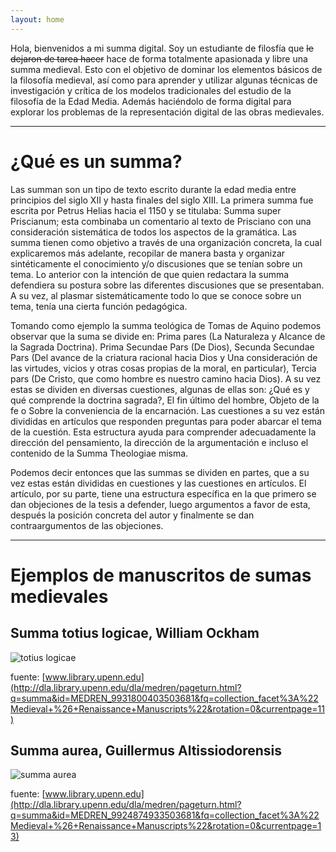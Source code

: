 ```yaml
--- 
layout: home 
--- 
```

Hola, bienvenidos a mi summa digital. Soy un estudiante de filosfía que ~~le dejaron de tarea hacer~~ hace de forma totalmente apasionada y libre una summa medieval. Esto con el objetivo de dominar los elementos básicos de la filosofía medieval, así como para aprender y utilizar algunas técnicas de investigación y crítica de los modelos tradicionales del estudio de la filosofía de la Edad Media. Además haciéndolo de forma digital para explorar los problemas de la representación digital de las obras medievales.  

***
# ¿Qué es un summa?

Las summan son un tipo de texto escrito durante la edad media entre principios del siglo XII y hasta finales del siglo XIII. La primera summa fue escrita por Petrus Helias hacia el 1150 y se titulaba: Summa super Priscianum; esta combinaba un comentario al texto de Prisciano con una consideración sistemática de todos los aspectos de la gramática. Las summa tienen como objetivo a través de una organización concreta, la cual explicaremos más adelante, recopilar de manera basta y organizar sintéticamente el conocimiento y/o discusiones que se tenían  sobre un tema. Lo anterior con la intención de que quien redactara la summa defendiera su postura sobre las diferentes discusiones que se presentaban. A su vez, al plasmar sistemáticamente todo lo que se conoce sobre un tema, tenía una cierta función pedagógica. 

Tomando como ejemplo la summa teológica de Tomas de Aquino podemos observar que la suma se divide en: Prima pares  (La Naturaleza y Alcance de la Sagrada Doctrina). Prima Secundae Pars (De Dios), Secunda Secundae Pars  (Del avance de la criatura racional hacia Dios y Una consideración de las virtudes, vicios y otras cosas propias de la moral, en particular), Tercia pars (De Cristo, que como hombre es nuestro camino hacia Dios). A su vez estas se dividen en diversas cuestiones, algunas de ellas son: ¿Qué es y qué comprende la doctrina sagrada?, El fin último del hombre, Objeto de la fe o Sobre la conveniencia de la encarnación. Las cuestiones a su vez están divididas en artículos que responden preguntas para poder abarcar el tema de la cuestión. Esta estructura ayuda para comprender adecuadamente la dirección del pensamiento, la dirección de la argumentación e incluso el contenido de la Summa Theologiae misma. 

Podemos decir entonces que las summas se dividen en partes, que a su vez estas están divididas en cuestiones y las cuestiones en artículos. El artículo, por su parte, tiene una estructura específica en la que primero se dan objeciones de la tesis a defender, luego argumentos a favor de esta, después la posición concreta del autor y finalmente se dan contraargumentos de las objeciones.

***
# Ejemplos de manuscritos de sumas medievales 

## Summa totius logicae, William Ockham

![totius logicae](https://repo.library.upenn.edu/djatoka/resolver?url_ver=Z39.88-2004&svc_id=info:lanl-repo/svc/getRegion&svc_val_fmt=info:ofi/fmt:kev:mtx:jpeg2000&svc.format=image/jpeg&rft_id=medren_mscodex825_wk1_body0001&svc.level=4&svc.rotate=0 "Summa totius logicae")

fuente: [www.library.upenn.edu](http://dla.library.upenn.edu/dla/medren/pageturn.html?q=summa&id=MEDREN_9931800403503681&fq=collection_facet%3A%22Medieval+%26+Renaissance+Manuscripts%22&rotation=0&currentpage=11)

## Summa aurea, Guillermus Altissiodorensis

![summa aurea](https://repo.library.upenn.edu/djatoka/resolver?url_ver=Z39.88-2004&svc_id=info:lanl-repo/svc/getRegion&svc_val_fmt=info:ofi/fmt:kev:mtx:jpeg2000&svc.format=image/jpeg&rft_id=medren_mscodex699_wk1_body0005&svc.level=4&svc.rotate=0 "Summa aurea")

fuente: [www.library.upenn.edu](http://dla.library.upenn.edu/dla/medren/pageturn.html?q=summa&id=MEDREN_9924874933503681&fq=collection_facet%3A%22Medieval+%26+Renaissance+Manuscripts%22&rotation=0&currentpage=13)


